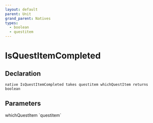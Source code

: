 ```yaml
---
layout: default
parent: Unit
grand_parent: Natives
types:
  - boolean
  - questitem
---
```


# IsQuestItemCompleted

## Declaration

```
native IsQuestItemCompleted takes questitem whichQuestItem returns boolean
```

## Parameters
<dl>
  <dt>whichQuestItem `questitem`</dt>
  <dd></dd>
</dl>